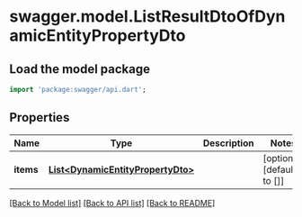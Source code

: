 # swagger.model.ListResultDtoOfDynamicEntityPropertyDto

## Load the model package
```dart
import 'package:swagger/api.dart';
```

## Properties
Name | Type | Description | Notes
------------ | ------------- | ------------- | -------------
**items** | [**List&lt;DynamicEntityPropertyDto&gt;**](DynamicEntityPropertyDto.md) |  | [optional] [default to []]

[[Back to Model list]](../README.md#documentation-for-models) [[Back to API list]](../README.md#documentation-for-api-endpoints) [[Back to README]](../README.md)


